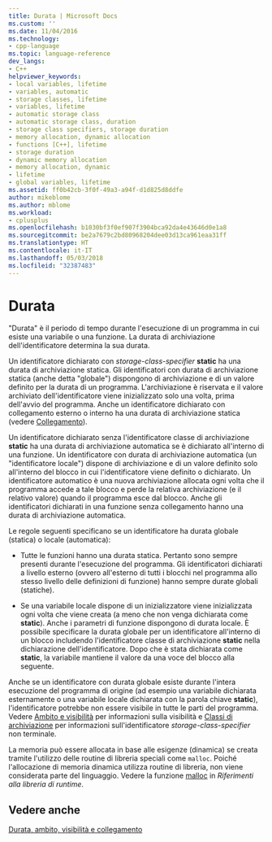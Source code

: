 ```yaml
---
title: Durata | Microsoft Docs
ms.custom: ''
ms.date: 11/04/2016
ms.technology:
- cpp-language
ms.topic: language-reference
dev_langs:
- C++
helpviewer_keywords:
- local variables, lifetime
- variables, automatic
- storage classes, lifetime
- variables, lifetime
- automatic storage class
- automatic storage class, duration
- storage class specifiers, storage duration
- memory allocation, dynamic allocation
- functions [C++], lifetime
- storage duration
- dynamic memory allocation
- memory allocation, dynamic
- lifetime
- global variables, lifetime
ms.assetid: ff0b42cb-3f0f-49a3-a94f-d1d825d8ddfe
author: mikeblome
ms.author: mblome
ms.workload:
- cplusplus
ms.openlocfilehash: b1030bf3f0ef907f3904bca92da4e43646d0e1a8
ms.sourcegitcommit: be2a7679c2bd80968204dee03d13ca961eaa31ff
ms.translationtype: HT
ms.contentlocale: it-IT
ms.lasthandoff: 05/03/2018
ms.locfileid: "32387483"
---
```

# <a name="lifetime"></a>Durata
"Durata" è il periodo di tempo durante l'esecuzione di un programma in cui esiste una variabile o una funzione. La durata di archiviazione dell'identificatore determina la sua durata.  
  
 Un identificatore dichiarato con *storage-class-specifier* **static** ha una durata di archiviazione statica. Gli identificatori con durata di archiviazione statica (anche detta "globale") dispongono di archiviazione e di un valore definito per la durata di un programma. L'archiviazione è riservata e il valore archiviato dell'identificatore viene inizializzato solo una volta, prima dell'avvio del programma. Anche un identificatore dichiarato con collegamento esterno o interno ha una durata di archiviazione statica (vedere [Collegamento](../c-language/linkage.md)).  
  
 Un identificatore dichiarato senza l'identificatore classe di archiviazione **static** ha una durata di archiviazione automatica se è dichiarato all'interno di una funzione. Un identificatore con durata di archiviazione automatica (un "identificatore locale") dispone di archiviazione e di un valore definito solo all'interno del blocco in cui l'identificatore viene definito o dichiarato. Un identificatore automatico è una nuova archiviazione allocata ogni volta che il programma accede a tale blocco e perde la relativa archiviazione (e il relativo valore) quando il programma esce dal blocco. Anche gli identificatori dichiarati in una funzione senza collegamento hanno una durata di archiviazione automatica.  
  
 Le regole seguenti specificano se un identificatore ha durata globale (statica) o locale (automatica):  
  
-   Tutte le funzioni hanno una durata statica. Pertanto sono sempre presenti durante l'esecuzione del programma. Gli identificatori dichiarati a livello esterno (ovvero all'esterno di tutti i blocchi nel programma allo stesso livello delle definizioni di funzione) hanno sempre durate globali (statiche).  
  
-   Se una variabile locale dispone di un inizializzatore viene inizializzata ogni volta che viene creata (a meno che non venga dichiarata come **static**). Anche i parametri di funzione dispongono di durata locale. È possibile specificare la durata globale per un identificatore all'interno di un blocco includendo l'identificatore classe di archiviazione **static** nella dichiarazione dell'identificatore. Dopo che è stata dichiarata come **static**, la variabile mantiene il valore da una voce del blocco alla seguente.  
  
 Anche se un identificatore con durata globale esiste durante l'intera esecuzione del programma di origine (ad esempio una variabile dichiarata esternamente o una variabile locale dichiarata con la parola chiave **static**), l'identificatore potrebbe non essere visibile in tutte le parti del programma. Vedere [Ambito e visibilità](../c-language/scope-and-visibility.md) per informazioni sulla visibilità e [Classi di archiviazione](../c-language/c-storage-classes.md) per informazioni sull'identificatore *storage-class-specifier* non terminale.  
  
 La memoria può essere allocata in base alle esigenze (dinamica) se creata tramite l'utilizzo delle routine di libreria speciali come `malloc`. Poiché l'allocazione di memoria dinamica utilizza routine di libreria, non viene considerata parte del linguaggio. Vedere la funzione [malloc](../c-runtime-library/reference/malloc.md) in *Riferimenti alla libreria di runtime*.  
  
## <a name="see-also"></a>Vedere anche  
 [Durata, ambito, visibilità e collegamento](../c-language/lifetime-scope-visibility-and-linkage.md)